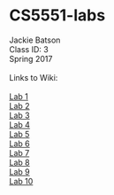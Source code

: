 # CS5551-labs <br>
Jackie Batson <br>
Class ID: 3 <br>
Spring 2017 <br>
<br>
Links to Wiki:<br><br>
<a href="https://github.com/jbvx8/CS5551-labs/wiki/Lab-1">Lab 1</a><br>
<a href="https://github.com/jbvx8/CS5551-labs/wiki/Lab-2">Lab 2</a><br>
<a href="https://github.com/jbvx8/CS5551-labs/wiki/Lab-3">Lab 3</a><br>
<a href="https://github.com/jbvx8/CS5551-labs/wiki/Lab-4">Lab 4</a><br>
<a href="https://github.com/jbvx8/CS5551-labs/wiki/Lab-5">Lab 5</a><br>
<a href="https://github.com/jbvx8/CS5551-labs/wiki/Lab-6">Lab 6</a><br>
<a href="https://github.com/jbvx8/CS5551-labs/wiki/Lab-7">Lab 7</a><br>
<a href="https://github.com/jbvx8/CS5551-labs/wiki/Lab-7">Lab 8</a><br>
<a href="https://github.com/jbvx8/CS5551-labs/wiki/Lab-9">Lab 9</a><br>
<a href="https://github.com/jbvx8/CS5551-labs/wiki/Lab-10">Lab 10</a><br>
